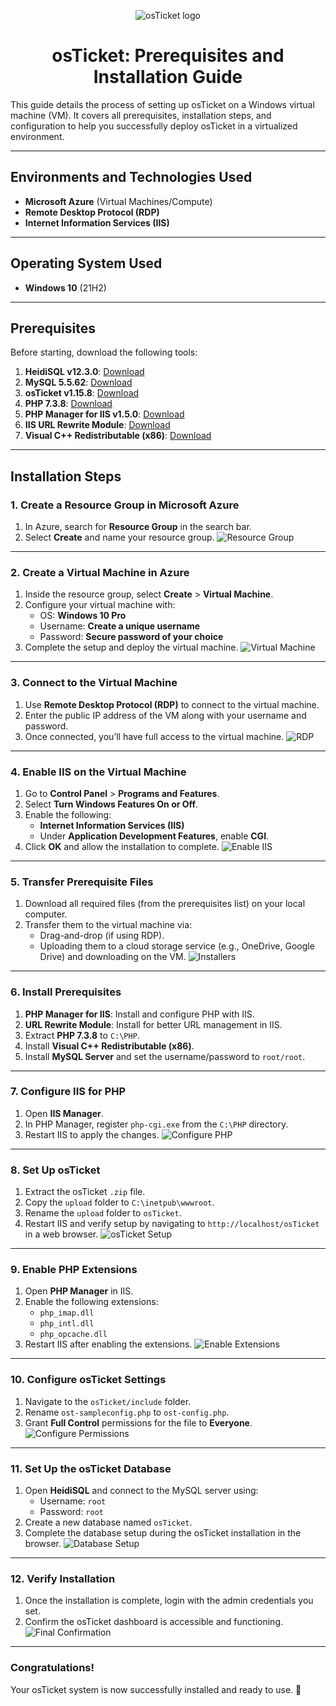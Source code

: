 <p align="center">
<img src="https://osticket.com/wp-content/uploads/2021/03/osticket-supsys-new-1-e1616621912452.png" alt="osTicket logo" />
</p>

<h1 align="center">osTicket: Prerequisites and Installation Guide</h1>

This guide details the process of setting up osTicket on a Windows virtual machine (VM). It covers all prerequisites, installation steps, and configuration to help you successfully deploy osTicket in a virtualized environment.

---

## **Environments and Technologies Used**

- **Microsoft Azure** (Virtual Machines/Compute)
- **Remote Desktop Protocol (RDP)**
- **Internet Information Services (IIS)**

---

## **Operating System Used**

- **Windows 10** (21H2)

---

## **Prerequisites**

Before starting, download the following tools:

1. **HeidiSQL v12.3.0**: [Download](https://www.heidisql.com/download.php)
2. **MySQL 5.5.62**: [Download](https://downloads.mysql.com/archives/installer/)
3. **osTicket v1.15.8**: [Download](https://osticket.com/download/)
4. **PHP 7.3.8**: [Download](https://windows.php.net/downloads/releases/)
5. **PHP Manager for IIS v1.5.0**: [Download](https://www.iis.net/downloads/community/2018/05/php-manager-150-for-iis-10)
6. **IIS URL Rewrite Module**: [Download](https://www.iis.net/downloads/microsoft/url-rewrite)
7. **Visual C++ Redistributable (x86)**: [Download](https://aka.ms/vs/17/release/vc_redist.x86.exe)

---

## **Installation Steps**

### **1. Create a Resource Group in Microsoft Azure**
1. In Azure, search for **Resource Group** in the search bar.
2. Select **Create** and name your resource group.
![Resource Group](https://github.com/michael-L2/osticket-prereqs/blob/main/4OsTicket/2rsg.png?raw=true)

---

### **2. Create a Virtual Machine in Azure**
1. Inside the resource group, select **Create** > **Virtual Machine**.
2. Configure your virtual machine with:
   - OS: **Windows 10 Pro**
   - Username: **Create a unique username**
   - Password: **Secure password of your choice**
3. Complete the setup and deploy the virtual machine.
![Virtual Machine](https://github.com/michael-L2/osticket-prereqs/blob/main/4OsTicket/3VMConf.png?raw=true)

---

### **3. Connect to the Virtual Machine**
1. Use **Remote Desktop Protocol (RDP)** to connect to the virtual machine.
2. Enter the public IP address of the VM along with your username and password.
3. Once connected, you’ll have full access to the virtual machine.
![RDP](https://github.com/michael-L2/osticket-prereqs/blob/main/4OsTicket/5RDPWindows.png?raw=true)

---

### **4. Enable IIS on the Virtual Machine**
1. Go to **Control Panel** > **Programs and Features**.
2. Select **Turn Windows Features On or Off**.
3. Enable the following:
   - **Internet Information Services (IIS)**
   - Under **Application Development Features**, enable **CGI**.
4. Click **OK** and allow the installation to complete.
![Enable IIS](https://github.com/michael-L2/osticket-prereqs/blob/main/4OsTicket/10EnablingIIS.png?raw=true)

---

### **5. Transfer Prerequisite Files**
1. Download all required files (from the prerequisites list) on your local computer.
2. Transfer them to the virtual machine via:
   - Drag-and-drop (if using RDP).
   - Uploading them to a cloud storage service (e.g., OneDrive, Google Drive) and downloading on the VM.
![Installers](https://github.com/michael-L2/osticket-prereqs/blob/main/4OsTicket/7OSTReqs.png?raw=true)

---

### **6. Install Prerequisites**
1. **PHP Manager for IIS**: Install and configure PHP with IIS.
2. **URL Rewrite Module**: Install for better URL management in IIS.
3. Extract **PHP 7.3.8** to `C:\PHP`.
4. Install **Visual C++ Redistributable (x86)**.
5. Install **MySQL Server** and set the username/password to `root/root`.

---

### **7. Configure IIS for PHP**
1. Open **IIS Manager**.
2. In PHP Manager, register `php-cgi.exe` from the `C:\PHP` directory.
3. Restart IIS to apply the changes.
![Configure PHP](https://github.com/michael-L2/osticket-prereqs/blob/main/4OsTicket/27StartAndStop.png?raw=true)

---

### **8. Set Up osTicket**
1. Extract the osTicket `.zip` file.
2. Copy the `upload` folder to `C:\inetpub\wwwroot`.
3. Rename the `upload` folder to `osTicket`.
4. Restart IIS and verify setup by navigating to `http://localhost/osTicket` in a web browser.
![osTicket Setup](https://github.com/michael-L2/osticket-prereqs/blob/main/4OsTicket/33OSTConfirmation.png?raw=true)

---

### **9. Enable PHP Extensions**
1. Open **PHP Manager** in IIS.
2. Enable the following extensions:
   - `php_imap.dll`
   - `php_intl.dll`
   - `php_opcache.dll`
3. Restart IIS after enabling the extensions.
![Enable Extensions](https://github.com/michael-L2/osticket-prereqs/blob/main/4OsTicket/35OSTEnable.png?raw=true)

---

### **10. Configure osTicket Settings**
1. Navigate to the `osTicket/include` folder.
2. Rename `ost-sampleconfig.php` to `ost-config.php`.
3. Grant **Full Control** permissions for the file to **Everyone**.
![Configure Permissions](https://github.com/michael-L2/osticket-prereqs/blob/main/4OsTicket/47Done.png?raw=true)

---

### **11. Set Up the osTicket Database**
1. Open **HeidiSQL** and connect to the MySQL server using:
   - Username: `root`
   - Password: `root`
2. Create a new database named `osTicket`.
3. Complete the database setup during the osTicket installation in the browser.
![Database Setup](https://github.com/michael-L2/osticket-prereqs/blob/main/4OsTicket/57OSTFinish.png?raw=true)

---

### **12. Verify Installation**
1. Once the installation is complete, login with the admin credentials you set.
2. Confirm the osTicket dashboard is accessible and functioning.
![Final Confirmation](https://github.com/michael-L2/osticket-prereqs/blob/main/4OsTicket/58ConfirmationOfCompletion.png?raw=true)

---

### **Congratulations!**
Your osTicket system is now successfully installed and ready to use. 🎉
